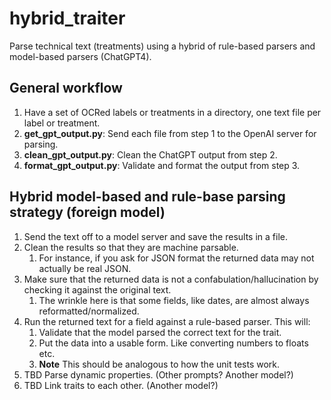 # hybrid_traiter

Parse technical text (treatments) using a hybrid of rule-based parsers and model-based parsers (ChatGPT4).

## General workflow
1. Have a set of OCRed labels or treatments in a directory, one text file per label or treatment.
2. **get_gpt_output.py**: Send each file from step 1 to the OpenAI server for parsing.
3. **clean_gpt_output.py**: Clean the ChatGPT output from step 2.
4. **format_gpt_output.py**: Validate and format the output from step 3.

## Hybrid model-based and rule-base parsing strategy (foreign model)
1. Send the text off to a model server and save the results in a file.
2. Clean the results so that they are machine parsable.
   1. For instance, if you ask for JSON format the returned data may not actually be real JSON.
3. Make sure that the returned data is not a confabulation/hallucination by checking it against the original text.
   1. The wrinkle here is that some fields, like dates, are almost always reformatted/normalized.
4. Run the returned text for a field against a rule-based parser. This will:
   1. Validate that the model parsed the correct text for the trait.
   2. Put the data into a usable form. Like converting numbers to floats etc.
   3. **Note** This should be analogous to how the unit tests work.
5. TBD Parse dynamic properties. (Other prompts? Another model?)
6. TBD Link traits to each other. (Another model?)
